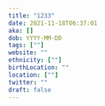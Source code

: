 ```yaml
---
title: "1233"
date: 2021-11-18T06:37:01
aka: []
dob: YYYY-MM-DD
tags: [""]
website: ""
ethnicity: [""]
birthLocation: ""
location: [""]
twitter: ""
draft: false
---
```


